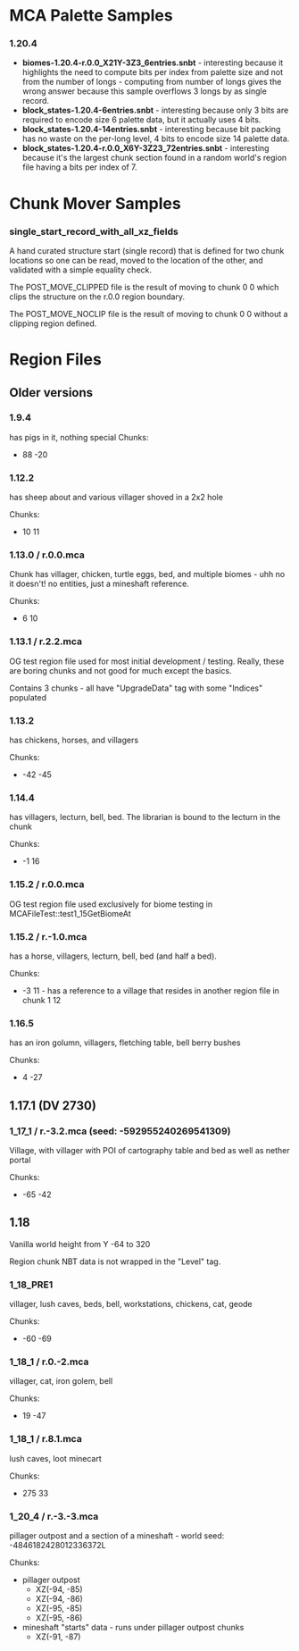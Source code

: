 # MCA Palette Samples

### 1.20.4
* **biomes-1.20.4-r.0.0_X21Y-3Z3_6entries.snbt** -
  interesting because it highlights the need to compute bits per index from palette size and not from the
  number of longs - computing from number of longs gives the wrong answer because this sample overflows
  3 longs by as single record.
* **block_states-1.20.4-6entries.snbt** -
  interesting because only 3 bits are required to encode size 6 palette data, but it actually uses 4 bits.
* **block_states-1.20.4-14entries.snbt** -
  interesting because bit packing has no waste on the per-long level, 4 bits to encode size 14 palette data.
* **block_states-1.20.4-r.0.0_X6Y-3Z23_72entries.snbt** -
  interesting because it's the largest chunk section found in a random world's region file having a 
  bits per index of 7.

# Chunk Mover Samples

### single_start_record_with_all_xz_fields
A hand curated structure start (single record) that is defined for two chunk locations so one can be read,
moved to the location of the other, and validated with a simple equality check.

The POST_MOVE_CLIPPED file is the result of moving to chunk 0 0 which clips the structure on the r.0.0 region boundary.

The POST_MOVE_NOCLIP file is the result of moving to chunk 0 0 without a clipping region defined.

# Region Files

## Older versions

### 1.9.4
has pigs in it, nothing special
Chunks:
- 88 -20

### 1.12.2
has sheep about and various villager shoved in a 2x2 hole

Chunks:
- 10 11

### 1.13.0 / r.0.0.mca
Chunk has villager, chicken, turtle eggs, bed, and multiple biomes - uhh no it doesn't! no entities, just a mineshaft reference.

Chunks:
- 6 10
 
### 1.13.1 / r.2.2.mca
OG test region file used for most initial development / testing. Really, these are boring chunks and not good for much except the basics.

Contains 3 chunks - all have "UpgradeData" tag with some "Indices" populated

### 1.13.2
has chickens, horses, and villagers

Chunks:
- -42 -45

### 1.14.4
has villagers, lecturn, bell, bed. The librarian is bound to the lecturn in the chunk 

Chunks:
- -1 16

### 1.15.2 / r.0.0.mca
OG test region file used exclusively for biome testing in MCAFileTest::test1_15GetBiomeAt

### 1.15.2 / r.-1.0.mca
has a horse, villagers, lecturn, bell, bed (and half a bed).

Chunks:
- -3 11 - has a reference to a village that resides in another region file in chunk 1 12


### 1.16.5
has an iron golumn, villagers, fletching table, bell
berry bushes

Chunks:
- 4 -27

## 1.17.1 (DV 2730)

### 1_17_1 / r.-3.2.mca (seed: -592955240269541309)
Village, with villager with POI of cartography table and bed as well as nether portal

Chunks:
- -65 -42

## 1.18
Vanilla world height from Y -64 to 320

Region chunk NBT data is not wrapped in the "Level" tag.

### 1_18_PRE1
villager, lush caves, beds, bell, workstations, chickens, cat, geode

Chunks:
- -60 -69

### 1_18_1 / r.0.-2.mca
villager, cat, iron golem, bell

Chunks:
- 19 -47

### 1_18_1 / r.8.1.mca
lush caves, loot minecart

Chunks:
- 275 33

### 1_20_4 / r.-3.-3.mca
pillager outpost and a section of a mineshaft - world seed: -4846182428012336372L

Chunks:
- pillager outpost
  - XZ(-94, -85)
  - XZ(-94, -86)
  - XZ(-95, -85)
  - XZ(-95, -86)
- mineshaft "starts" data - runs under pillager outpost chunks
  - XZ(-91, -87)